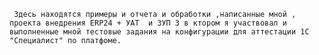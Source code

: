      Здесь находятся примеры и отчета и обработки ,написанные мной , проекта внедрения ERP24 + УАТ  и ЗУП 3 в ктором я участвовал и выполненные мной тестовые задания на конфигурации для аттестации 1С "Специалист" по платфоме.
